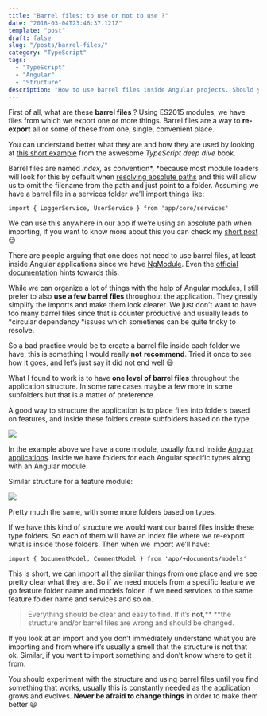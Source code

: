```yaml
---
title: "Barrel files: to use or not to use ?"
date: "2018-03-04T23:46:37.121Z"
template: "post"
draft: false
slug: "/posts/barrel-files/"
category: "TypeScript"
tags:
  - "TypeScript"
  - "Angular"
  - "Structure"
description: "How to use barrel files inside Angular projects. Should you use them ? If yes, how to organize code around them and where to place these files. Read on to find out more."
---
```


First of all, what are these **barrel files** ? Using ES2015 modules, we have files from which we export one or more things. Barrel files are a way to **re-export** all or some of these from one, single, convenient place.

You can understand better what they are and how they are used by looking at [this short example](https://basarat.gitbooks.io/typescript/content/docs/tips/barrel.html) from the aswesome _TypeScript deep dive_ book.

Barrel files are named _index,_ as convention*, *because most module loaders will look for this by default when [resolving absolute paths](https://webpack.github.io/docs/resolving.html) and this will allow us to omit the filename from the path and just point to a folder. Assuming we have a barrel file in a services folder we’ll import things like:

    import { LoggerService, UserService } from 'app/core/services'

We can use this anywhere in our app if we’re using an absolute path when importing, if you want to know more about this you can check my [short post](https://medium.com/@adrianfaciu/use-absolute-paths-for-module-imports-6e5ee9e94161) 😉

There are people arguing that one does not need to use barrel files, at least inside Angular applications since we have [NgModule](https://angular.io/api/core/NgModule). Even the [official documentation](https://angular.io/guide/glossary#barrel) hints towards this.

While we can organize a lot of things with the help of Angular modules, I still prefer to also **use a few barrel files** throughout the application. They greatly simplify the imports and make them look clearer. We just don’t want to have too many barrel files since that is counter productive and usually leads to *circular dependency *issues which sometimes can be quite tricky to resolve.

So a bad practice would be to create a barrel file inside each folder we have, this is something I would really **not** **recommend**. Tried it once to see how it goes, and let’s just say it did not end well 😃

What I found to work is to have **one level of barrel files** throughout the application structure. In some rare cases maybe a few more in some subfolders but that is a matter of preference.

A good way to structure the application is to place files into folders based on features, and inside these folders create subfolders based on the type.

![](https://cdn-images-1.medium.com/max/2000/1*TFfjq0du6EWQeQb6BnVKxg.png)

In the example above we have a core module, usually found inside [Angular applications](https://angular.io/guide/ngmodule#the-core-module). Inside we have folders for each Angular specific types along with an Angular module.

Similar structure for a feature module:

![](https://cdn-images-1.medium.com/max/2000/1*QpFuMzMmtNq5NiA6TqCIRQ.png)

Pretty much the same, with some more folders based on types.

If we have this kind of structure we would want our barrel files inside these type folders. So each of them will have an index file where we re-export what is inside those folders. Then when we import we’ll have:

    import { DocumentModel, CommentModel } from 'app/+documents/models'

This is short, we can import all the similar things from one place and we see pretty clear what they are. So if we need models from a specific feature we go feature folder name and models folder. If we need services to the same feature folder name and services and so on.

> Everything should be clear and easy to find. If it’s **not**,\*\* \*\*the structure and/or barrel files are wrong and should be changed.

If you look at an import and you don’t immediately understand what you are importing and from where it’s usually a smell that the structure is not that ok. Similar, if you want to import something and don’t know where to get it from.

You should experiment with the structure and using barrel files until you find something that works, usually this is constantly needed as the application grows and evolves. **Never be afraid to change things** in order to make them better 😃
